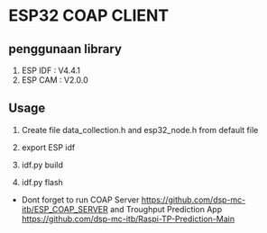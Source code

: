 # ESP32 COAP CLIENT

## penggunaan library

1. ESP IDF : V4.4.1
2. ESP CAM : V2.0.0

## Usage

1. Create file data_collection.h and esp32_node.h from default file

2. export ESP idf
3. idf.py build
4. idf.py flash

- Dont forget to run COAP Server 
https://github.com/dsp-mc-itb/ESP_COAP_SERVER
and Troughput Prediction App
https://github.com/dsp-mc-itb/Raspi-TP-Prediction-Main


